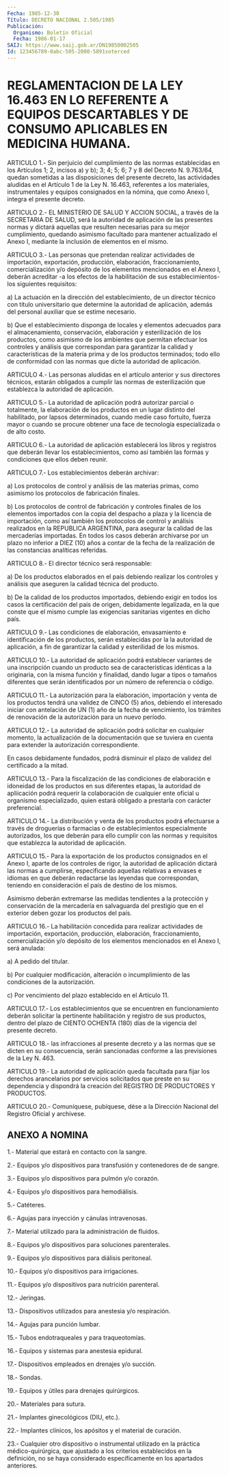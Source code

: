 ```yaml
---
Fecha: 1985-12-30
Título: DECRETO NACIONAL 2.505/1985
Publicación:
  Organismo: Boletín Oficial
  Fecha: 1986-01-17
SAIJ: https://www.saij.gob.ar/DN19850002505
Id: 123456789-0abc-505-2000-5891soterced
---
```

# REGLAMENTACION DE LA LEY 16.463 EN LO REFERENTE A EQUIPOS DESCARTABLES Y DE CONSUMO APLICABLES EN MEDICINA HUMANA.

<a id="1"></a>
ARTICULO    1.-  Sin  perjuicio  del  cumplimiento  de  las  normas establecidas  en los Artículos 1; 2, incisos a) y b); 3; 4; 5; 6; 7 y 8 del Decreto  N.  9.763/64, quedan sometidas a las disposiciones del presente decreto,  las  actividades  aludidas en el Artículo 1 de la Ley N. 16.463, referentes a los materiales,  instrumentales y equipos  consignados  en  la nómina, que como Anexo I,  integra  el presente decreto.

<a id="2"></a>
ARTICULO  2.-  EL  MINISTERIO DE SALUD Y ACCION SOCIAL, a través de la SECRETARIA DE SALUD,  será  la  autoridad  de  aplicación de las presentes  normas  y dictará aquellas que resulten necesarias  para su mejor cumplimiento,  quedando  asimismo  facultado para mantener actualizado el Anexo I, mediante la inclusión  de  elementos  en el mismo.

<a id="3"></a>
ARTICULO  3.-  Las  personas  que pretendan realizar actividades de importación, exportación, producción, elaboración, fraccionamiento, comercialización  y/o  depósito  de  los elementos mencionados en el Anexo I, deberán acreditar -a los efectos  de la habilitación  de  sus  establecimientos- los siguientes requisitos:

a)  La  actuación  en  la  dirección  del  establecimiento,  de  un director  técnico  con  título    universitario  que  determine  la autoridad  de  aplicación,  además del  personal  auxiliar  que  se estime necesario.

b)  Que  el  establecimiento  disponga    de  locales  y  elementos adecuados  para  el  almacenamiento,  conservación,  elaboración  y esterilización de los productos, como asimismo  de  los  ambientes que  permitan  efectuar  los  controles y análisis que correspondan para garantizar la calidad y características  de la materia prima y de  los  productos  terminados;  todo ello de conformidad  con  las normas que dicte la autoridad de aplicación.

<a id="4"></a>
ARTICULO  4.-  Las  personas aludidas en el artículo anterior y sus directores técnicos,  estarán  obligados  a  cumplir  las normas de esterilización    que    establezca  la  autoridad  de  aplicación.

<a id="5"></a>
ARTICULO  5.-  La autoridad de aplicación podrá autorizar parcial o totalmente, la elaboración  de  los  productos en un lugar distinto del  habilitado,  por  lapsos  determinados,    cuando  medie  caso fortuito, fuerza mayor o cuando se procure obtener  una  face    de tecnología especializada o de alto costo.

<a id="6"></a>
ARTICULO  6.-  La  autoridad de aplicación establecerá los libros y registros  que  deberán   llevar  los  establecimientos,  como  así también  las  formas  y  condiciones    que   ellos  deben  reunir.

<a id="7"></a>
ARTICULO    7.-    Los   establecimientos  deberán  archivar:

a) Los protocolos de control  y  análisis  de  las materias primas, como   asimismo  los  protocolos  de  fabricación  finales.

b) Los  protocolos de control de fabricación y controles finales de los elementos  importados  con  la  copia del despacho a plaza y la licencia  de  importación,  como  así  también  los  protocolos  de control  y  análisis  realizados  en la REPUBLICA  ARGENTINA,  para asegurar la calidad de las mercaderías  importadas.  En  todos  los casos  deberán archivarse por un plazo no inferior a DIEZ (10) años a  contar  de  la  fecha  de  la  realización  de  las  constancias analíticas referidas.

<a id="8"></a>
ARTICULO 8.- El director técnico será responsable:

a)  De  los  productos  elaborados en el país debiendo realizar los controles y análisis que  aseguren la calidad técnica del producto.

b) De la calidad de los productos  importados,  debiendo  exigir en todos  los  casos  la certificación del país de origen, debidamente legalizada, en la que  conste  que  el  mismo cumple las exigencias sanitarias vigentes en dicho país.

<a id="9"></a>
ARTICULO   9.-  Las  condiciones  de  elaboración,  envasamiento  e identificación  de  los  productos,  serán  establecidas  por la la autoridad   de  aplicación,  a  fin  de  garantizar  la  calidad  y esterilidad de los mismos.

<a id="10"></a>
ARTICULO    10.-   La  autoridad  de  aplicación  podrá  establecer variantes de una inscripción cuando un producto sea de características idénticas  a  la originaria, con la misma función y finalidad,  dando lugar a tipos  o  tamaños  diferentes  que  serán identificados por un número de referencia o código.

<a id="11"></a>
ARTICULO  11.-  La  autorización para la elaboración, importación y venta de los productos  tendrá  una  validez  de  CINCO  (5)  años, debiendo el interesado iniciar con antelación  de UN (1) año de  la fecha de vencimiento, los trámites de renovación de la autorización para un nuevo período.

<a id="12"></a>
ARTICULO  12.-  La  autoridad  de  aplicación  podrá  solicitar  en cualquier  momento,  la  actualización  de  la documentación que se tuviera en cuenta para extender la autorización    correspondiente.

En casos debidamente fundados, podrá disminuir el plazo  de validez del certificado a la mitad.

<a id="13"></a>
ARTICULO    13.-  Para  la  fiscalización  de  las  condiciones  de elaboración  e  idoneidad  de  los  productos  en  sus  diferentes etapas, la autoridad  de apliicación podrá requerir la colaboración de cualquier ente oficial  u organismo  especializado, quien estará obligado a prestarla con carácter  preferencial.

<a id="14"></a>
ARTICULO  14.-  La  distribución  y  venta  de  los productos podrá efectuarse a través de droguerías o farmacias o de establecimientos especialmente autorizados, los que  deberán   para ello  cumplir  con  las  normas  y  requisitos  que  establezca  la autoridad de aplicación.

<a id="15"></a>
ARTICULO  15.- Para la exportación de los productos consignados  en el Anexo I,  aparte  de  los  controles  de  rigor, la autoridad de aplicación  dictará las normas a cumplirse, especificando  aquellas relativas  a envases  e  idiomas  en  que  deberán  redactarse  las leyendas que  correspondan,  teniendo  en  consideración el país de destino de los mismos.

Asimismo deberán extremarse las medidas tendientes  a la protección y  conservación  de la mercadería en salvaguarda del prestigio  que en el exterior deben gozar los productos del país.

<a id="16"></a>
ARTICULO  16.-  La habilitación concedida para realizar actividades de importación, exportación, producción, elaboración, fraccionamiento,  comercialización  y/o  depósito  de los elementos mencionados en el Anexo I, será anulada:

a) A pedido del titular.

b) Por cualquier modificación, alteración o incumplimiento  de  las condiciones de la autorización.

c)  Por  vencimiento  del  plazo  establecido  en  el  Artículo 11.

<a id="17"></a>
ARTICULO 17.- Los establecimientos que se encuentren en funcionamiento  deberán  solicitar  la  pertinente  habilitación  y registro  de  sus  productos,  dentro  del  plazo de CIENTO OCHENTA (180) días de la vigencia del presente decreto.

<a id="18"></a>
ARTICULO  18.-  las infracciones al presente decreto y a las normas que se dicten en  su consecuencia, serán sancionadas conforme a las previsiones de la Ley N. 463.

<a id="19"></a>
ARTICULO  19.-  La  autoridad  de  aplicación queda facultada para fijar  los  derechos  arancelarios por  servicios  solicitados  que preste en su dependencia  y  dispondrá  la creación del REGISTRO DE PRODUCTORES Y PRODUCTOS.

<a id="20"></a>
ARTICULO  20.- Comuníquese, pubíquese, dése a la Dirección Nacional del Registro Oficial y archívese.

## ANEXO A NOMINA

1.- Material que estará en contacto con la sangre.

2.-  Equipos y/o dispositivos para transfusión y contenedores de de sangre.

3.-  Equipos   y/o  dispositivos  para  pulmón  y/o  corazón.

4.- Equipos y/o dispositivos para hemodiálisis.

5.- Catéteres.

6.- Agujas para inyección y cánulas intravenosas.

7.- Material utilizado  para  la  administración  de  fluidos.

8.-  Equipos  y/o  dispositivos para soluciones parenterales.

9.-  Equipos  y/o  dispositivos   para  diálisis  peritoneal.

10.- Equipos y/o dispositivos para irrigaciones.

11.-  Equipos  y/o  dispositivos para  nutrición  parenteral.

12.- Jeringas.

13.- Dispositivos utilizados  para  anestesia y/o respiración.

14.- Agujas para punción lumbar.

15.- Tubos endotraqueales y para traqueotomías.

16.- Equipos y sistemas para anestesia epidural.

17.-  Dispositivos  empleados  en  drenajes    y/o   succión.

18.- Sondas.

19.- Equipos y útiles para drenajes quirúrgicos.

20.- Materiales para sutura.

21.- Implantes ginecológicos (DIU, etc.).

22.-  Implantes  clínicos, los apósitos y el material de  curación.

23.- Cualquier otro  dispositivo  o  instrumental  utilizado  en la práctica    médico-quirúrgica,    que   ajustado  a  los  criterios establecidos en la definición, no se haya considerado específicamente en los apartados anteriores.
